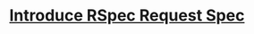 
# [Introduce RSpec Request Spec](https://dev.to/kevinluo201/introduce-rspec-request-spec-4pbl)
```


```

